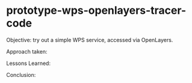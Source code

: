 # prototype-wps-openlayers-tracer-code

Objective: try out a simple WPS service, accessed via OpenLayers.

Approach taken:

Lessons Learned:

Conclusion:
